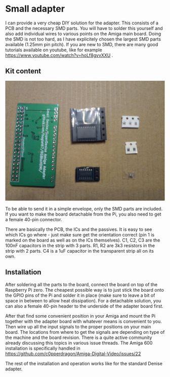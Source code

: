 # Small adapter 

I can provide a very cheap DIY solution for the adapter. This consists of a PCB and the necessary SMD parts.
You will have to solder this yourself and also add individual wires to various points on the Amiga main board.
Doing the SMD is not too hard, as I have explicitely chosen the largest SMD parts available (1.25mm pin pitch). If you are new to SMD, there are many
good tutorials available on youtube, like for example https://www.youtube.com/watch?v=hoLf8gvvXXU .


## Kit content

![](parts.jpg)

To be able to send it in a simple envelope, only the SMD parts are included. If you want to make the board detachable from the Pi,
you also need to get a female 40-pin connector.

There are basically the PCB, the ICs and the passives. It is easy to see which ICs go where - just make sure get the orientation correct 
(pin 1 is marked on the board as well as on the ICs themselves).
C1, C2, C3 are the 100nF capacitors in the strip with 3 parts.
R1, R2 are 3k3 resistors in the strip with 2 parts.
C4 is a 1uF capacitor in the transparent strip all on its own.


## Installation

After soldering all the parts to the board, connect the board on top of the Raspberry Pi zero. The cheapest possible way is to just stick the board onto 
the GPIO pins of the Pi and solder it in place (make sure to leave a bit of space in between to allow heat dissipation). For a detachable solution,
you can also a female 40-pin header to the underside of the adapter board first. 

After that find some convenient position in your Amiga and mount the Pi together with the adapter board with whatever means is convenient to you. 
Then wire up all the input signals to the proper positions on your main board.
The locations from where to get the signals are depending on type of the machine and the board revision. There is a quite active community already discussing this topics 
in various issue threads. The Amiga 600 installation is specifically handled in  https://github.com/c0pperdragon/Amiga-Digital-Video/issues/22

The rest of the installation and operation works like for the standard Denise adapter. 
